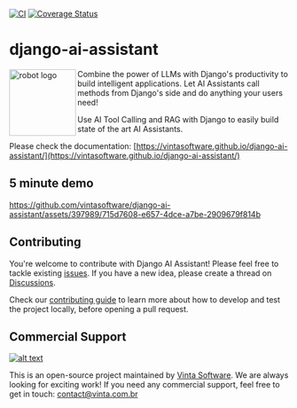 [![CI](https://github.com/vintasoftware/django-ai-assistant/actions/workflows/ci.yml/badge.svg)](https://github.com/vintasoftware/django-ai-assistant/actions/workflows/ci.yml)
[![Coverage Status](https://coveralls.io/repos/github/vintasoftware/django-ai-assistant/badge.svg?branch=main)](https://coveralls.io/github/vintasoftware/django-ai-assistant?branch=main)

# django-ai-assistant

<img align="left" src="https://raw.githubusercontent.com/vintasoftware/django-ai-assistant/main/docs/images/logo-black-transparent-bg.svg" height="120" alt="robot logo">

Combine the power of LLMs with Django's productivity to build intelligent applications.
Let AI Assistants call methods from Django's side and do anything your users need!

Use AI Tool Calling and RAG with Django to easily build state of the art AI Assistants.

Please check the documentation: [https://vintasoftware.github.io/django-ai-assistant/](https://vintasoftware.github.io/django-ai-assistant/)

## 5 minute demo

https://github.com/vintasoftware/django-ai-assistant/assets/397989/715d7608-e657-4dce-a7be-2909679f814b

## Contributing

You're welcome to contribute with Django AI Assistant! Please feel free to tackle existing [issues](https://github.com/vintasoftware/django-ai-assistant/issues). If you have a new idea, please create a thread on [Discussions](https://github.com/vintasoftware/django-ai-assistant/discussions). 

Check our [contributing guide](CONTRIBUTING.md) to learn more about how to develop and test the project locally, before opening a pull request.

## Commercial Support

[![alt text](https://avatars2.githubusercontent.com/u/5529080?s=80&v=4 "Vinta Logo")](https://www.vintasoftware.com/)

This is an open-source project maintained by [Vinta Software](https://www.vinta.com.br/). We are always looking for exciting work! If you need any commercial support, feel free to get in touch: contact@vinta.com.br
